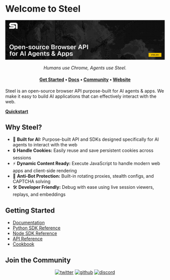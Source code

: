 # Welcome to Steel

![Steel Header](https://github.com/steel-dev/.github/blob/main/profile/github_hero.png)

<p align="center">
  <i>Humans use Chrome, Agents use Steel.</i>
</p>
<h4 align="center">
  <b><a href="https://app.steel.dev/sign-up">Get Started</a></b>
  •
  <a href="https://docs.steel.dev">Docs</a>
  •
  <a href="https://discord.gg/gPpvhNvc5R">Community</a>
  •
  <a href="https://app.steel.dev">Website</a>
  </h4>

Steel is an open-source browser API purpose-built for AI agents & apps. We make it easy to build AI applications that can effectively interact with the web.

**[Quickstart](https://docs.steel.dev/overview/sessions-api/quickstart)**

## Why Steel?

- 🚀 **Built for AI:** Purpose-built API and SDKs designed specifically for AI agents to interact with the web
- 🔒 **Handle Cookies:** Easily reuse and save persistent cookies across sessions
- ⚡️ **Dynamic Content Ready:** Execute JavaScript to handle modern web apps and client-side rendering
- 💪 **Anti-Bot Protection:** Built-in rotating proxies, stealth configs, and CAPTCHA solving
- 🛠 **Developer Friendly:** Debug with ease using live session viewers, replays, and embeddings

## Getting Started

- [Documentation](https://docs.steel.dev)
- [Python SDK Reference](https://docs.steel.dev/overview/reference/python-sdk-reference)
- [Node SDK Reference](https://docs.steel.dev/overview/reference/node-sdk-reference)
- [API Reference](https://docs.steel.dev/api-reference)
- [Cookbook](https://github.com/steel-dev/steel-cookbook)

## Join the Community

<div align='center'>
<a href="https://twitter.com/steeldotdev" target="_blank">
<img src="https://img.shields.io/badge/X (Twitter)-%2300acee.svg?color=000000&style=for-the-badge&logo=x&logoColor=white" alt=twitter style="margin-bottom: 5px;"/></a>
<a href="https://github.com/steel-dev" target="_blank">
<img src="https://img.shields.io/badge/github-%2300acee.svg?color=000000&style=for-the-badge&logo=github&logoColor=white" alt=github style="margin-bottom: 5px;"/></a>
<a href="https://discord.gg/gPpvhNvc5R" target="_blank">
<img src="https://img.shields.io/badge/discord-%2300acee.svg?color=6470F3&style=for-the-badge&logo=discord&logoColor=white" alt=discord style="margin-bottom: 5px;"/></a>
</div>